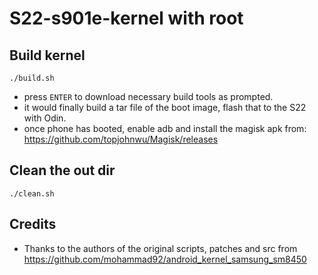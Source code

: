 S22-s901e-kernel with root
==========================

Build kernel
------------

`./build.sh`

- press `ENTER` to download necessary build tools as prompted.
- it would finally build a tar file of the boot image, flash that to the S22 with Odin.
- once phone has booted, enable adb and install the magisk apk from: https://github.com/topjohnwu/Magisk/releases 


Clean the out dir
-----------------

`./clean.sh`


Credits
-------

- Thanks to the authors of the original scripts, patches and src from https://github.com/mohammad92/android_kernel_samsung_sm8450

